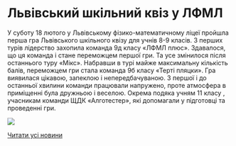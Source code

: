 # Львівський шкільний квіз у ЛФМЛ

У суботу 18 лютого у Львівському фізико-математичному ліцеї пройшла перша гра Львівського шкільного квізу для учнів 8-9 класів. З перших турів лідерство захопила команда 9д класу «ЛФМЛ плюс». Здавалося, що ця команда і стане переможцем першої гри. Та усе змінилося після останнього туру «Мікс». Набравши в турі майже максимальну кількість балів, переможцем гри стала команда 9б класу «Терті пляцки». Гра виявилася цікавою, запеклою і непередбачуваною. З першої і до останньої хвилини команди працювали напружено, проте атмосфера в приміщенні була дружньою і веселою.
Окрема подяка учням 11 класу , учасникам команди ЩДК «Алготестер», які допомагали у підготовці та проведенні гри.

![](/images/blog/львівський-шкільний-квіз-у-лфмл/kviz.png)

[Читати усі новини](/news)
